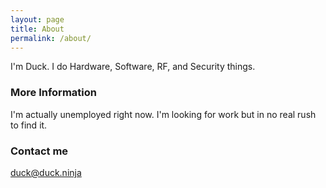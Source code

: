 ```yaml
---
layout: page
title: About
permalink: /about/
---
```


I'm Duck. I do Hardware, Software, RF, and Security things.

### More Information

I'm actually unemployed right now. I'm looking for work but in no real rush to find it.

### Contact me

<duck@duck.ninja>